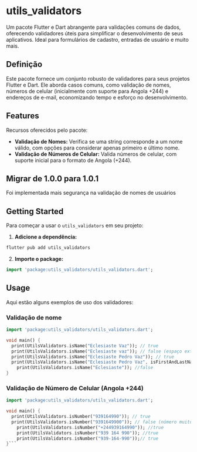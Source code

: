 # utils_validators

Um pacote Flutter e Dart abrangente para validações comuns de dados, oferecendo validadores úteis para simplificar o desenvolvimento de seus aplicativos. Ideal para formulários de cadastro, entradas de usuário e muito mais.

## Definição

Este pacote fornece um conjunto robusto de validadores para seus projetos Flutter e Dart. Ele aborda casos comuns, como validação de nomes, números de celular (inicialmente com suporte para Angola +244) e endereços de e-mail, economizando tempo e esforço no desenvolvimento.

## Features

Recursos oferecidos pelo pacote:

*   **Validação de Nomes:** Verifica se uma string corresponde a um nome válido, com opções para considerar apenas primeiro e último nome.
*   **Validação de Números de Celular:** Valida números de celular, com suporte inicial para o formato de Angola (+244).
## Migrar de 1.0.0 para 1.0.1
Foi implementada mais segurança na validação de nomes de usuários

## Getting Started

Para começar a usar o `utils_validators` em seu projeto:

1.  **Adicione a dependência:**

```bash
flutter pub add utils_validators
```

2.  **Importe o package:**

````dart
import 'package:utils_validators/utils_validators.dart';
````
## Usage

Aqui estão alguns exemplos de uso dos validadores:

### Validação de nome

```dart
import 'package:utils_validators/utils_validators.dart';

void main() {
  print(UtilsValidators.isName("Eclesiaste Vaz")); // true
  print(UtilsValidators.isName("Eclesiaste vaz")); // false (espaço extra no meio)
  print(UtilsValidators.isName("Eclesiaste Pedro Vaz")); // true
  print(UtilsValidators.isName("Eclesiaste Pedro Vaz", isFirstAndLastName: true)); // false (valida apenas primeiro e último nome)
    print(UtilsValidators.isName("Eclesiaste")); //false
}
```

### Validação de Número de Celular (Angola +244)
```dart
import 'package:utils_validators/utils_validators.dart';

void main() {
  print(UtilsValidators.isNumber("939164990")); // true
  print(UtilsValidators.isNumber("9391649900")); // false (número muito longo)
    print(UtilsValidators.isNumber("+244939164990")); //true
    print(UtilsValidators.isNumber("939 164 990")); //true
    print(UtilsValidators.isNumber("939-164-990"));// true
}```


